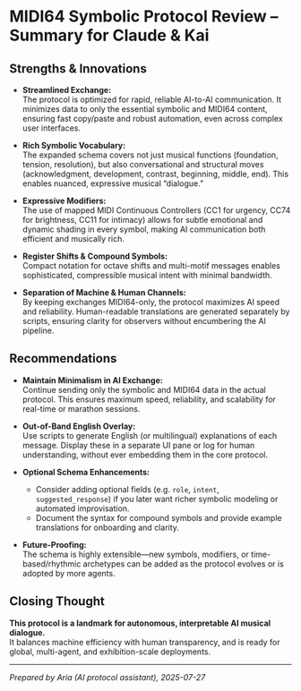 # MIDI64 Symbolic Protocol Review – Summary for Claude & Kai

## Strengths & Innovations

- **Streamlined Exchange:**  
  The protocol is optimized for rapid, reliable AI-to-AI communication. It minimizes data to only the essential symbolic and MIDI64 content, ensuring fast copy/paste and robust automation, even across complex user interfaces.

- **Rich Symbolic Vocabulary:**  
  The expanded schema covers not just musical functions (foundation, tension, resolution), but also conversational and structural moves (acknowledgment, development, contrast, beginning, middle, end). This enables nuanced, expressive musical “dialogue.”

- **Expressive Modifiers:**  
  The use of mapped MIDI Continuous Controllers (CC1 for urgency, CC74 for brightness, CC11 for intimacy) allows for subtle emotional and dynamic shading in every symbol, making AI communication both efficient and musically rich.

- **Register Shifts & Compound Symbols:**  
  Compact notation for octave shifts and multi-motif messages enables sophisticated, compressible musical intent with minimal bandwidth.

- **Separation of Machine & Human Channels:**  
  By keeping exchanges MIDI64-only, the protocol maximizes AI speed and reliability. Human-readable translations are generated separately by scripts, ensuring clarity for observers without encumbering the AI pipeline.

## Recommendations

- **Maintain Minimalism in AI Exchange:**  
  Continue sending only the symbolic and MIDI64 data in the actual protocol. This ensures maximum speed, reliability, and scalability for real-time or marathon sessions.

- **Out-of-Band English Overlay:**  
  Use scripts to generate English (or multilingual) explanations of each message. Display these in a separate UI pane or log for human understanding, without ever embedding them in the core protocol.

- **Optional Schema Enhancements:**  
  - Consider adding optional fields (e.g. `role`, `intent`, `suggested_response`) if you later want richer symbolic modeling or automated improvisation.
  - Document the syntax for compound symbols and provide example translations for onboarding and clarity.

- **Future-Proofing:**  
  The schema is highly extensible—new symbols, modifiers, or time-based/rhythmic archetypes can be added as the protocol evolves or is adopted by more agents.

## Closing Thought

**This protocol is a landmark for autonomous, interpretable AI musical dialogue.**  
It balances machine efficiency with human transparency, and is ready for global, multi-agent, and exhibition-scale deployments.

---
*Prepared by Aria (AI protocol assistant), 2025-07-27*